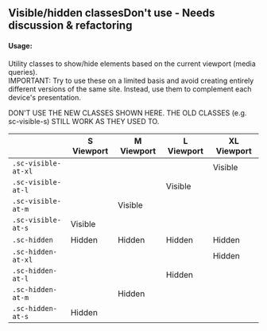 <h2>Visible/hidden classes<span class="status deprecated">Don't use - Needs discussion & refactoring</span></h2>

#### Usage:

Utility classes to show/hide elements based on the current viewport (media queries).  
IMPORTANT: Try to use these on a limited basis and avoid creating entirely different versions of the same site. Instead, use them to complement each device's presentation.

DON'T USE THE NEW CLASSES SHOWN HERE. THE OLD CLASSES (e.g. sc-visible-s) STILL WORK AS THEY USED TO.

<table class="docs-table docs-table-visibility">
    <thead>
    <tr>
        <th></th>
        <th>S Viewport</th>
        <th>M Viewport</th>
        <th>L Viewport</th>
        <th>XL Viewport</th>
    </tr>
    </thead>
    <tbody>
    <tr>
        <td><code>.sc-visible-at-xl</code></td>
        <td></td>
        <td></td>
        <td></td>
        <td class="cell-visible">Visible</td>
    </tr>
    <tr>
        <td><code>.sc-visible-at-l</code></td>
        <td></td>
        <td></td>
        <td class="cell-visible">Visible</td>
        <td></td>
    </tr>
    <tr>
        <td><code>.sc-visible-at-m</code></td>
        <td></td>
        <td class="cell-visible">Visible</td>
        <td></td>
        <td></td>
    </tr>
    <tr>
        <td><code>.sc-visible-at-s</code></td>
        <td class="cell-visible">Visible</td>
        <td></td>
        <td></td>
        <td></td>
    </tr>
    <tr>
        <td><code>.sc-hidden</code></td>
        <td class="cell-hidden">Hidden</td>
        <td class="cell-hidden">Hidden</td>
        <td class="cell-hidden">Hidden</td>
        <td class="cell-hidden">Hidden</td>
    </tr>
    <tr>
        <td><code>.sc-hidden-at-xl</code></td>
        <td></td>
        <td></td>
        <td></td>
        <td class="cell-hidden">Hidden</td>
    </tr>
    <tr>
        <td><code>.sc-hidden-at-l</code></td>
        <td></td>
        <td></td>
        <td class="cell-hidden">Hidden</td>
        <td></td>
    </tr>
    <tr>
        <td><code>.sc-hidden-at-m</code></td>
        <td></td>
        <td class="cell-hidden">Hidden</td>
        <td></td>
        <td></td>
    </tr>
    <tr>
        <td><code>.sc-hidden-at-s</code></td>
        <td class="cell-hidden">Hidden</td>
        <td></td>
        <td></td>
        <td></td>
    </tr>
    </tbody>
</table>